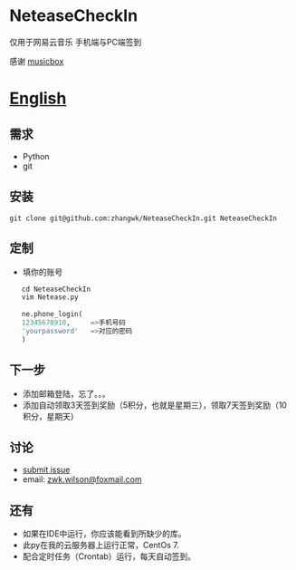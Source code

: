 # NeteaseCheckIn

仅用于网易云音乐 手机端与PC端签到

感谢 [musicbox](https://github.com/darknessomi/musicbox)
 
[English](https://github.com/zhangwk/NeteaseCheckIn/blob/master/README.md)  
=========================

需求
------------
* Python  
* git


安装
------------
```
git clone git@github.com:zhangwk/NeteaseCheckIn.git NeteaseCheckIn
```
定制
--------

* 填你的账号
```python
   cd NeteaseCheckIn
   vim Netease.py
   
   ne.phone_login(
   12345678910,     =>手机号码
   'yourpassword'   =>对应的密码
   )
```
下一步
----------
* 添加邮箱登陆，忘了。。。
* 添加自动领取3天签到奖励（5积分，也就是星期三），领取7天签到奖励（10积分，星期天）

讨论
----------
- [submit issue](https://github.com/zhangwk/NeteaseCheckIn/issues/new)
- email: zwk.wilson@foxmail.com


还有
--------
* 如果在IDE中运行，你应该能看到所缺少的库。  
* 此py在我的云服务器上运行正常，CentOs 7.  
* 配合定时任务（Crontab）运行，每天自动签到。

